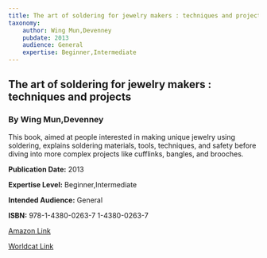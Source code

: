 ```yaml
---
title: The art of soldering for jewelry makers : techniques and projects
taxonomy:
	author: Wing Mun,Devenney
	pubdate: 2013
	audience: General
	expertise: Beginner,Intermediate
---
```

## The art of soldering for jewelry makers : techniques and projects
### By Wing Mun,Devenney
This book, aimed at people interested in making unique jewelry using soldering,  explains soldering materials, tools, techniques, and safety before diving into more complex projects like cufflinks, bangles, and brooches.

**Publication Date:** 2013

**Expertise Level:** Beginner,Intermediate

**Intended Audience:** General

**ISBN:** 978-1-4380-0263-7 1-4380-0263-7

[Amazon Link](https://www.amazon.com/Art-Soldering-Jewelry-Makers-Techniques/dp/1438002637/ref=sr_1_1?keywords=The+art+of+soldering+for+jewelry+makers+%3A+techniques+and+projects&qid=1575301417&sr=8-1)

[Worldcat Link](https://www.worldcat.org/title/art-of-soldering-for-jewellery-makers-techniques-and-projects/oclc/861725457&referer=brief_results)